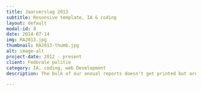 ```yaml
---
title: Jaarverslag 2013
subtitle: Resonsive template, IA & coding
layout: default
modal-id: 8
date: 2014-07-14
img: RA2013.jpg
thumbnail: RA2013-thumb.jpg
alt: image-alt
project-date: 2012 - present
client: Federale politie
category: IA, coding, web Development
description: The bulk of our annual reports doesn't get printed but are published in a microsite. The reports are an attempt to offer full transparancy and can be consulted by the public.

---
```

